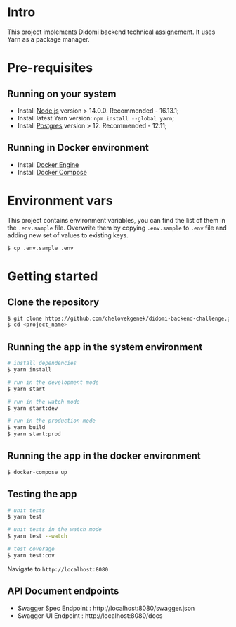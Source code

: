# Intro

This project implements Didomi backend technical [assignement](https://github.com/didomi/challenges/blob/master/backend/README.md).
It uses Yarn as a package manager.

# Pre-requisites

## Running on your system

- Install [Node.js](https://nodejs.org/en/) version > 14.0.0. Recommended - 16.13.1;
- Install latest Yarn version: `npm install --global yarn`;
- Install [Postgres](https://www.postgresql.org/download/) version > 12. Recommended - 12.11;

## Running in Docker environment

- Install [Docker Engine](https://docs.docker.com/engine/install/)
- Install [Docker Compose](https://docs.docker.com/compose/install/)

# Environment vars

This project contains environment variables, you can find the list of them in the `.env.sample` file.
Overwrite them by copying `.env.sample` to `.env` file and adding new set of values to existing keys.

```bash
$ cp .env.sample .env
```

# Getting started

## Clone the repository

```bash
$ git clone https://github.com/chelovekgenek/didomi-backend-challenge.git <project_name>
$ cd <project_name>
```

## Running the app in the system environment

```bash
# install dependencies
$ yarn install

# run in the development mode
$ yarn start

# run in the watch mode
$ yarn start:dev

# run in the production mode
$ yarn build
$ yarn start:prod
```

## Running the app in the docker environment

```bash
$ docker-compose up
```

## Testing the app

```bash
# unit tests
$ yarn test

# unit tests in the watch mode
$ yarn test --watch

# test coverage
$ yarn test:cov
```

Navigate to `http://localhost:8080`

## API Document endpoints

- Swagger Spec Endpoint : http://localhost:8080/swagger.json
- Swagger-UI Endpoint : http://localhost:8080/docs
